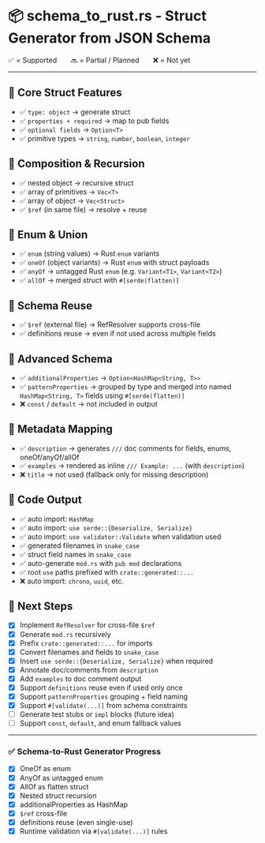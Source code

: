# 📦 schema_to_rust.rs - Struct Generator from JSON Schema

✅ = Supported  🔜 = Partial / Planned  ❌ = Not yet

---

## 🔹 Core Struct Features
- ✅ `type: object` → generate struct
- ✅ `properties + required` → map to pub fields
- ✅ `optional fields` → `Option<T>`
- ✅ primitive types → `string`, `number`, `boolean`, `integer`

## 🔹 Composition & Recursion
- ✅ nested object → recursive struct
- ✅ array of primitives → `Vec<T>`
- ✅ array of object → `Vec<Struct>`
- ✅ `$ref` (in same file) → resolve + reuse

## 🔹 Enum & Union
- ✅ `enum` (string values) → Rust `enum` variants
- ✅ `oneOf` (object variants) → Rust `enum` with struct payloads
- ✅ `anyOf` → untagged Rust `enum` (e.g. `Variant<T1>`, `Variant<T2>`)
- ✅ `allOf` → merged struct with `#[serde(flatten)]`

## 🔹 Schema Reuse
- ✅ `$ref` (external file) → RefResolver supports cross-file
- ✅ definitions reuse → even if not used across multiple fields

## 🔹 Advanced Schema
- ✅ `additionalProperties` → `Option<HashMap<String, T>>`
- ✅ `patternProperties` → grouped by type and merged into named `HashMap<String, T>` fields using `#[serde(flatten)]`
- ❌ `const` / `default` → not included in output

## 🔹 Metadata Mapping
- ✅ `description` → generates `///` doc comments for fields, enums, oneOf/anyOf/allOf
- ✅ `examples` → rendered as inline `/// Example: ...` (with `description`)
- ❌ `title` → not used (fallback only for missing description)

## 🔧 Code Output
- ✅ auto import: `HashMap`
- ✅ auto import: `use serde::{Deserialize, Serialize}`
- ✅ auto import: `use validator::Validate` when validation used
- ✅ generated filenames in `snake_case`
- ✅ struct field names in `snake_case`
- ✅ auto-generate `mod.rs` with `pub mod` declarations
- ✅ root `use` paths prefixed with `crate::generated::...`
- ❌ auto import: `chrono`, `uuid`, etc.

## 🧪 Next Steps
- [x] Implement `RefResolver` for cross-file `$ref`
- [x] Generate `mod.rs` recursively
- [x] Prefix `crate::generated::...` for imports
- [x] Convert filenames and fields to `snake_case`
- [x] Insert `use serde::{Deserialize, Serialize}` when required
- [x] Annotate doc/comments from `description`
- [x] Add `examples` to doc comment output
- [x] Support `definitions` reuse even if used only once
- [x] Support `patternProperties` grouping + field naming
- [x] Support `#[validate(...)]` from schema constraints
- [ ] Generate test stubs or `impl` blocks (future idea)
- [ ] Support `const`, `default`, and enum fallback values

---

### ✅ Schema-to-Rust Generator Progress
- [x] OneOf as enum
- [x] AnyOf as untagged enum
- [x] AllOf as flatten struct
- [x] Nested struct recursion
- [x] additionalProperties as HashMap
- [x] `$ref` cross-file
- [x] definitions reuse (even single-use)
- [x] Runtime validation via `#[validate(...)]` rules